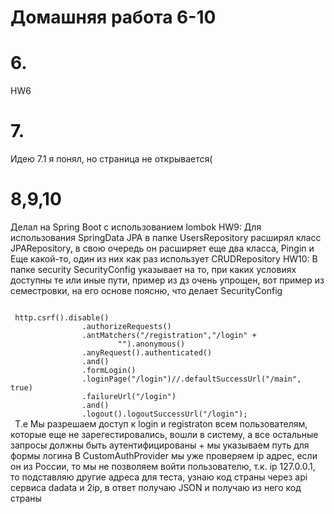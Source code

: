 # Домашняя работа 6-10
# 6. 
HW6
# 7.
Идею 7.1 я понял, но страница не открывается(
# 8,9,10
Делал на Spring Boot с использованием lombok
  HW9:
  Для использования SpringData JPA в папке UsersRepository расширял класс JPARepository, в свою очередь он расширяет еще два класса, Pingin и Еще какой-то, один из них как раз использует CRUDRepository
  HW10:
  В папке security
  SecurityConfig указывает на то, при каких условиях доступны те или иные пути, пример из дз очень упрощен, вот пример из семестровки, на его основе поясню, что делает SecurityConfig
 
 <code>
 http.csrf().disable()
                .authorizeRequests()
                .antMatchers("/registration","/login" +
                        "").anonymous()
                .anyRequest().authenticated()
                .and()
                .formLogin()
                .loginPage("/login")//.defaultSuccessUrl("/main", true)
                .failureUrl("/login")
                .and()
                .logout().logoutSuccessUrl("/login");
 </code>
 Т.е Мы разрешаем доступ к login и registraton всем пользователям, которые еще не зарегестировались, вошли в систему, а все остальные запросы должны быть аутентифицированы + мы указываем путь для формы логина
 В CustomAuthProvider мы уже проверяем ip адрес, если он из России, то мы не позволяем войти пользователю, т.к. ip 127.0.0.1, то подставляю другие адреса для теста, узнаю код страны через api сервиса dadata и 2ip, в ответ получаю JSON и получаю из него код страны
